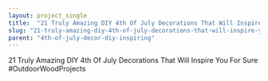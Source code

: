 ```yaml
---
layout: project_single
title:  "21 Truly Amazing DIY 4th Of July Decorations That Will Inspire You For Sure #OutdoorWoodProjects"
slug: "21-truly-amazing-diy-4th-of-july-decorations-that-will-inspire-you-for-sure-outdoorwoodprojects"
parent: "4th-of-july-decor-diy-inspiring"
---
```

21 Truly Amazing DIY 4th Of July Decorations That Will Inspire You For Sure #OutdoorWoodProjects